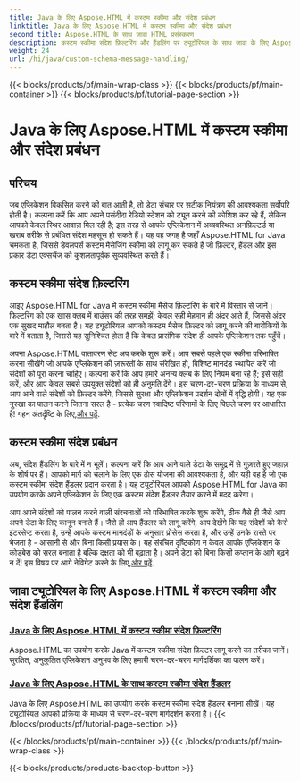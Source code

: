 ```yaml
---
title: Java के लिए Aspose.HTML में कस्टम स्कीमा और संदेश प्रबंधन
linktitle: Java के लिए Aspose.HTML में कस्टम स्कीमा और संदेश प्रबंधन
second_title: Aspose.HTML के साथ जावा HTML प्रसंस्करण
description: कस्टम स्कीमा संदेश फ़िल्टरिंग और हैंडलिंग पर ट्यूटोरियल के साथ जावा के लिए Aspose.HTML में महारत हासिल करने का तरीका जानें। अनुकूलित एप्लिकेशन बनाना शुरू करें।
weight: 24
url: /hi/java/custom-schema-message-handling/
---
```


{{< blocks/products/pf/main-wrap-class >}}
{{< blocks/products/pf/main-container >}}
{{< blocks/products/pf/tutorial-page-section >}}

# Java के लिए Aspose.HTML में कस्टम स्कीमा और संदेश प्रबंधन

## परिचय

जब एप्लिकेशन विकसित करने की बात आती है, तो डेटा संचार पर सटीक नियंत्रण की आवश्यकता सर्वोपरि होती है। कल्पना करें कि आप अपने पसंदीदा रेडियो स्टेशन को ट्यून करने की कोशिश कर रहे हैं, लेकिन आपको केवल स्थिर आवाज़ मिल रही है; इस तरह से आपके एप्लिकेशन में अव्यवस्थित अनफ़िल्टर्ड या खराब तरीके से प्रबंधित संदेश महसूस हो सकते हैं। यह वह जगह है जहाँ Aspose.HTML for Java चमकता है, जिससे डेवलपर्स कस्टम मैसेजिंग स्कीमा को लागू कर सकते हैं जो फ़िल्टर, हैंडल और इस प्रकार डेटा एक्सचेंज को कुशलतापूर्वक सुव्यवस्थित करते हैं।

## कस्टम स्कीमा संदेश फ़िल्टरिंग

आइए Aspose.HTML for Java में कस्टम स्कीमा मैसेज फ़िल्टरिंग के बारे में विस्तार से जानें। फ़िल्टरिंग को एक खास क्लब में बाउंसर की तरह समझें; केवल सही मेहमान ही अंदर आते हैं, जिससे अंदर एक सुखद माहौल बनता है। यह ट्यूटोरियल आपको कस्टम मैसेज फ़िल्टर को लागू करने की बारीकियों के बारे में बताता है, जिससे यह सुनिश्चित होता है कि केवल प्रासंगिक संदेश ही आपके एप्लिकेशन तक पहुँचें।

 अपना Aspose.HTML वातावरण सेट अप करके शुरू करें। आप सबसे पहले एक स्कीमा परिभाषित करना सीखेंगे जो आपके एप्लिकेशन की ज़रूरतों के साथ संरेखित हो, विशिष्ट मानदंड स्थापित करें जो संदेशों को पूरा करना चाहिए। कल्पना करें कि आप हमारे अनन्य क्लब के लिए नियम बना रहे हैं; इसे सही करें, और आप केवल सबसे उपयुक्त संदेशों को ही अनुमति देंगे। इस चरण-दर-चरण प्रक्रिया के माध्यम से, आप आने वाले संदेशों को फ़िल्टर करेंगे, जिससे सुरक्षा और एप्लिकेशन प्रदर्शन दोनों में वृद्धि होगी। यह एक नुस्खा का पालन करने जितना सरल है - प्रत्येक चरण स्वादिष्ट परिणामों के लिए पिछले चरण पर आधारित है! गहन अंतर्दृष्टि के लिए,[और पढ़ें](./custom-schema-message-filter/).

## कस्टम स्कीमा संदेश प्रबंधन

अब, संदेश हैंडलिंग के बारे में न भूलें। कल्पना करें कि आप आने वाले डेटा के समुद्र में से गुज़रते हुए जहाज़ के शीर्ष पर हैं। आपको मार्ग को चलाने के लिए एक ठोस योजना की आवश्यकता है, और यही वह है जो एक कस्टम स्कीमा संदेश हैंडलर प्रदान करता है। यह ट्यूटोरियल आपको Aspose.HTML for Java का उपयोग करके अपने एप्लिकेशन के लिए एक कस्टम संदेश हैंडलर तैयार करने में मदद करेगा।

 आप अपने संदेशों को पालन करने वाली संरचनाओं को परिभाषित करके शुरू करेंगे, ठीक वैसे ही जैसे आप अपने डेटा के लिए कानून बनाते हैं। जैसे ही आप हैंडलर को लागू करेंगे, आप देखेंगे कि यह संदेशों को कैसे इंटरसेप्ट करता है, उन्हें आपके कस्टम मानदंडों के अनुसार प्रोसेस करता है, और उन्हें उनके रास्ते पर भेजता है - आसानी से और बिना किसी प्रयास के। यह संरचित दृष्टिकोण न केवल आपके एप्लिकेशन के कोडबेस को सरल बनाता है बल्कि दक्षता को भी बढ़ाता है। अपने डेटा को बिना किसी कप्तान के आगे बढ़ने न दें! इस विषय पर आगे नेविगेट करने के लिए,[और पढ़ें](./custom-schema-message-handler/).

## जावा ट्यूटोरियल के लिए Aspose.HTML में कस्टम स्कीमा और संदेश हैंडलिंग
### [Java के लिए Aspose.HTML में कस्टम स्कीमा संदेश फ़िल्टरिंग](./custom-schema-message-filter/)
Aspose.HTML का उपयोग करके Java में कस्टम स्कीमा संदेश फ़िल्टर लागू करने का तरीका जानें। सुरक्षित, अनुकूलित एप्लिकेशन अनुभव के लिए हमारी चरण-दर-चरण मार्गदर्शिका का पालन करें।
### [Java के लिए Aspose.HTML के साथ कस्टम स्कीमा संदेश हैंडलर](./custom-schema-message-handler/)
Java के लिए Aspose.HTML का उपयोग करके कस्टम स्कीमा संदेश हैंडलर बनाना सीखें। यह ट्यूटोरियल आपको प्रक्रिया के माध्यम से चरण-दर-चरण मार्गदर्शन करता है।
{{< /blocks/products/pf/tutorial-page-section >}}

{{< /blocks/products/pf/main-container >}}
{{< /blocks/products/pf/main-wrap-class >}}

{{< blocks/products/products-backtop-button >}}
